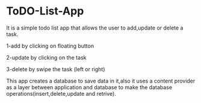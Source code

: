 # ToDO-List-App
It is a simple todo list app that allows the user to add,update or delete a task.

1-add by clicking on floating button

2-update by clicking on the task

3-delete by swipe the task (left or right)

This app creates a database to save data in it,also it uses a content provider as a layer between application and database
to make the database operations(insert,delete,update and retrive).
